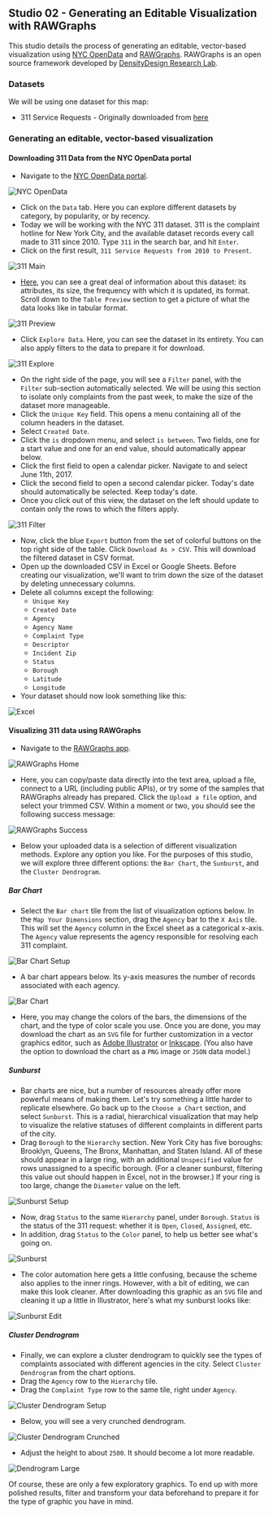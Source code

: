 ## Studio 02 - Generating an Editable Visualization with RAWGraphs

This studio details the process of generating an editable, vector-based visualization using [NYC OpenData](https://opendata.cityofnewyork.us/) and [RAWGraphs](http://rawgraphs.io/). RAWGraphs is an open source framework developed by [DensityDesign Research Lab](http://www.densitydesign.org/).

### Datasets

We will be using one dataset for this map:

* 311 Service Requests - Originally downloaded from [here](https://data.cityofnewyork.us/Social-Services/311-Service-Requests-from-2010-to-Present/erm2-nwe9/data)

### Generating an editable, vector-based visualization
#### Downloading 311 Data from the NYC OpenData portal

* Navigate to the [NYC OpenData portal](https://opendata.cityofnewyork.us/).

![NYC OpenData](https://github.com/emilyfuhrman/datavis_design/blob/master/2017_Summer/Studios/Images/02/01_NYC_OpenData_Home.png)

* Click on the `Data` tab. Here you can explore different datasets by category, by popularity, or by recency. 
* Today we will be working with the NYC 311 dataset. 311 is the complaint hotline for New York City, and the available dataset records every call made to 311 since 2010. Type `311` in the search bar, and hit `Enter`. 
* Click on the first result, `311 Service Requests from 2010 to Present`.

![311 Main](https://github.com/emilyfuhrman/datavis_design/blob/master/2017_Summer/Studios/Images/02/02_311_Main.png)

* [Here](https://data.cityofnewyork.us/Social-Services/311-Service-Requests-from-2010-to-Present/erm2-nwe9), you can see a great deal of information about this dataset: its attributes, its size, the frequency with which it is updated, its format. Scroll down to the `Table Preview` section to get a picture of what the data looks like in tabular format.

![311 Preview](https://github.com/emilyfuhrman/datavis_design/blob/master/2017_Summer/Studios/Images/02/03_311_Preview.png)

* Click `Explore Data`. Here, you can see the dataset in its entirety. You can also apply filters to the data to prepare it for download.

![311 Explore](https://github.com/emilyfuhrman/datavis_design/blob/master/2017_Summer/Studios/Images/02/04_311_Explore.png)

* On the right side of the page, you will see a `Filter` panel, with the `Filter` sub-section automatically selected. We will be using this section to isolate only complaints from the past week, to make the size of the dataset more manageable.
* Click the `Unique Key` field. This opens a menu containing all of the column headers in the dataset. 
* Select `Created Date`.
* Click the `is` dropdown menu, and select `is between`. Two fields, one for a start value and one for an end value, should automatically appear below.
* Click the first field to open a calendar picker. Navigate to and select June 11th, 2017.
* Click the second field to open a second calendar picker. Today's date should automatically be selected. Keep today's date.
* Once you click out of this view, the dataset on the left should update to contain only the rows to which the filters apply.

![311 Filter](https://github.com/emilyfuhrman/datavis_design/blob/master/2017_Summer/Studios/Images/02/05_311_Filter_Date.png)

* Now, click the blue `Export` button from the set of colorful buttons on the top right side of the table. Click `Download As > CSV`. This will download the filtered dataset in CSV format.
* Open up the downloaded CSV in Excel or Google Sheets. Before creating our visualization, we'll want to trim down the size of the dataset by deleting unnecessary columns.
* Delete all columns except the following:
	* `Unique Key`
	* `Created Date`
	* `Agency`
	* `Agency Name`
	* `Complaint Type`
	* `Descriptor`
	* `Incident Zip`
	* `Status`
	* `Borough`
	* `Latitude`
	* `Longitude`
* Your dataset should now look something like this:

![Excel](https://github.com/emilyfuhrman/datavis_design/blob/master/2017_Summer/Studios/Images/02/06_Excel.png)

#### Visualizing 311 data using RAWGraphs

* Navigate to the [RAWGraphs app](http://app.rawgraphs.io/). 

![RAWGraphs Home](https://github.com/emilyfuhrman/datavis_design/blob/master/2017_Summer/Studios/Images/02/07_RAWGraphs_Home.png)

* Here, you can copy/paste data directly into the text area, upload a file, connect to a URL (including public APIs), or try some of the samples that RAWGraphs already has prepared. Click the `Upload a file` option, and select your trimmed CSV. Within a moment or two, you should see the following success message:

![RAWGraphs Success](https://github.com/emilyfuhrman/datavis_design/blob/master/2017_Summer/Studios/Images/02/08_RAWGraphs_Success.png)

* Below your uploaded data is a selection of different visualization methods. Explore any option you like. For the purposes of this studio, we will explore three different options: the `Bar Chart`, the `Sunburst`, and the `Cluster Dendrogram`.

##### Bar Chart

* Select the `Bar chart` tile from the list of visualization options below. In the `Map Your Dimensions` section, drag the `Agency` bar to the `X Axis` tile. This will set the `Agency` column in the Excel sheet as a categorical x-axis. The `Agency` value represents the agency responsible for resolving each 311 complaint.

![Bar Chart Setup](https://github.com/emilyfuhrman/datavis_design/blob/master/2017_Summer/Studios/Images/02/09_Bar_Chart_Setup.png)

* A bar chart appears below. Its y-axis measures the number of records associated with each agency. 

![Bar Chart](https://github.com/emilyfuhrman/datavis_design/blob/master/2017_Summer/Studios/Images/02/10_Bar_Chart.png)

* Here, you may change the colors of the bars, the dimensions of the chart, and the type of color scale you use. Once you are done, you may download the chart as an `SVG` file for further customization in a vector graphics editor, such as [Adobe Illustrator](http://www.adobe.com/products/illustrator.html) or [Inkscape](https://inkscape.org/en/). (You also have the option to download the chart as a `PNG` image or `JSON` data model.)

##### Sunburst

* Bar charts are nice, but a number of resources already offer more powerful means of making them. Let's try something a little harder to replicate elsewhere. Go back up to the `Choose a Chart` section, and select `Sunburst`. This is a radial, hierarchical visualization that may help to visualize the relative statuses of different complaints in different parts of the city.
* Drag `Borough` to the `Hierarchy` section. New York City has five boroughs: Brooklyn, Queens, The Bronx, Manhattan, and Staten Island. All of these should appear in a large ring, with an additional `Unspecified` value for rows unassigned to a specific borough. (For a cleaner sunburst, filtering this value out should happen in Excel, not in the browser.) If your ring is too large, change the `Diameter` value on the left.

![Sunburst Setup](https://github.com/emilyfuhrman/datavis_design/blob/master/2017_Summer/Studios/Images/02/11_Sunburst_Setup.png)

* Now, drag `Status` to the same `Hierarchy` panel, under `Borough`. `Status` is the status of the 311 request: whether it is `Open`, `Closed`, `Assigned`, etc. 
* In addition, drag `Status` to the `Color` panel, to help us better see what's going on.

![Sunburst](https://github.com/emilyfuhrman/datavis_design/blob/master/2017_Summer/Studios/Images/02/12_Sunburst.png)

* The color automation here gets a little confusing, because the scheme also applies to the inner rings. However, with a bit of editing, we can make this look cleaner. After downloading this graphic as an `SVG` file and cleaning it up a little in Illustrator, here's what my sunburst looks like:

![Sunburst Edit](https://github.com/emilyfuhrman/datavis_design/blob/master/2017_Summer/Studios/Images/02/13_Sunburst_Edit.png)

##### Cluster Dendrogram

* Finally, we can explore a cluster dendrogram to quickly see the types of complaints associated with different agencies in the city. Select `Cluster Dendrogram` from the chart options. 
* Drag the `Agency` row to the `Hierarchy` tile.
* Drag the `Complaint Type` row to the same tile, right under `Agency`. 

![Cluster Dendrogram Setup](https://github.com/emilyfuhrman/datavis_design/blob/master/2017_Summer/Studios/Images/02/14_Cluster_Dendrogram_Setup.png)

* Below, you will see a very crunched dendrogram.

![Cluster Dendrogram Crunched](https://github.com/emilyfuhrman/datavis_design/blob/master/2017_Summer/Studios/Images/02/15_Cluster_Dendrogram_Crunched.png)

* Adjust the height to about `2500`. It should become a lot more readable.

![Dendrogram Large](https://github.com/emilyfuhrman/datavis_design/blob/master/2017_Summer/Studios/Images/02/16_Dendrogram_Large.png) 

Of course, these are only a few exploratory graphics. To end up with more polished results, filter and transform your data beforehand to prepare it for the type of graphic you have in mind. 
